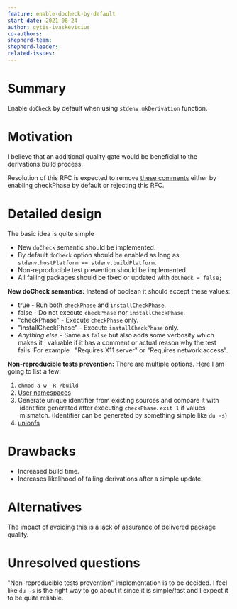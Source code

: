```yaml
---
feature: enable-docheck-by-default
start-date: 2021-06-24
author: gytis-ivaskevicius
co-authors:
shepherd-team:
shepherd-leader:
related-issues:
---
```


# Summary
[summary]: #summary

Enable `doCheck` by default when using `stdenv.mkDerivation` function.

# Motivation
[motivation]: #motivation

I believe that an additional quality gate would be beneficial to the derivations build process.

Resolution of this RFC is expected to remove [these comments](https://github.com/NixOS/nixpkgs/blob/8c563eaf7049d82fbe95b0847ac5ae6e5554e2fa/pkgs/stdenv/generic/make-derivation.nix#L61-L67)
either by enabling checkPhase by default or rejecting this RFC.

# Detailed design
[design]: #detailed-design

The basic idea is quite simple
- New `doCheck` semantic should be implemented.
- By default `doCheck` option should be enabled as long as `stdenv.hostPlatform == stdenv.buildPlatform`.
- Non-reproducible test prevention should be implemented.
- All failing packages should be fixed or updated with `doCheck = false;`

**New doCheck semantics:**
Instead of boolean it should accept these values:
- true - Run both `checkPhase` and `installCheckPhase`.
- false - Do not execute `checkPhase` nor `installCheckPhase`.
- "checkPhase" - Execute `checkPhase` only.
- "installCheckPhase" - Execute `installCheckPhase` only.
- _Anything else_ - Same as `false` but also adds some verbosity which makes it
  valuable if it has a comment or actual reason why the test fails. For example
  "Requires X11 server" or "Requires network access".

**Non-reproducible tests prevention:**
There are multiple options. Here I am going to list a few:
1. `chmod a-w -R /build`
2. [User namespaces](https://lwn.net/Articles/532593/)
3. Generate unique identifier from existing sources and compare it with
   identifier generated after executing `checkPhase`. `exit 1` if values
   mismatch. (Identifier can be generated by something simple like `du -s`)
4. [unionfs](https://en.wikipedia.org/wiki/UnionFS)

# Drawbacks
[drawbacks]: #drawbacks

- Increased build time.
- Increases likelihood of failing derivations after a simple update.

# Alternatives
[alternatives]: #alternatives

The impact of avoiding this is a lack of assurance of delivered package quality.

# Unresolved questions
[unresolved]: #unresolved-questions

"Non-reproducible tests prevention" implementation is to be decided. I feel
like `du -s` is the right way to go about it since it is simple/fast and I
expect it to be quite reliable.
